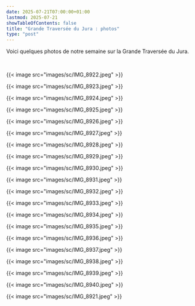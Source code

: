 ```yaml
---
date: 2025-07-21T07:00:00+01:00
lastmod: 2025-07-21
showTableOfContents: false
title: "Grande Traversée du Jura : photos"
type: "post"
--- 
```


Voici quelques photos de notre semaine 
sur la Grande Traversée du Jura. 

<br>

{{< image src="images/sc/IMG_8922.jpeg" >}}

{{< image src="images/sc/IMG_8923.jpeg" >}}

{{< image src="images/sc/IMG_8924.jpeg" >}}

{{< image src="images/sc/IMG_8925.jpeg" >}}

{{< image src="images/sc/IMG_8926.jpeg" >}}

{{< image src="images/sc/IMG_8927.jpeg" >}}

{{< image src="images/sc/IMG_8928.jpeg" >}}

{{< image src="images/sc/IMG_8929.jpeg" >}}

{{< image src="images/sc/IMG_8930.jpeg" >}}

{{< image src="images/sc/IMG_8931.jpeg" >}}

{{< image src="images/sc/IMG_8932.jpeg" >}}

{{< image src="images/sc/IMG_8933.jpeg" >}}

{{< image src="images/sc/IMG_8934.jpeg" >}}

{{< image src="images/sc/IMG_8935.jpeg" >}}

{{< image src="images/sc/IMG_8936.jpeg" >}}

{{< image src="images/sc/IMG_8937.jpeg" >}}

{{< image src="images/sc/IMG_8938.jpeg" >}}

{{< image src="images/sc/IMG_8939.jpeg" >}}

{{< image src="images/sc/IMG_8940.jpeg" >}}

{{< image src="images/sc/IMG_8921.jpeg" >}}

